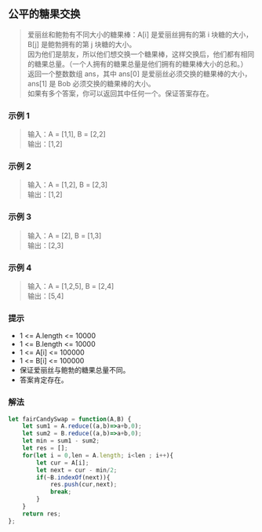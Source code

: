 
## 公平的糖果交换
> 爱丽丝和鲍勃有不同大小的糖果棒：A[i] 是爱丽丝拥有的第 i 块糖的大小，B[j] 是鲍勃拥有的第 j 块糖的大小。       
> 因为他们是朋友，所以他们想交换一个糖果棒，这样交换后，他们都有相同的糖果总量。（一个人拥有的糖果总量是他们拥有的糖果棒大小的总和。）        
> 返回一个整数数组 ans，其中 ans[0] 是爱丽丝必须交换的糖果棒的大小，ans[1] 是 Bob 必须交换的糖果棒的大小。      
> 如果有多个答案，你可以返回其中任何一个。保证答案存在。


### 示例 1
> 输入：A = [1,1], B = [2,2]       
> 输出：[1,2]

### 示例 2
> 输入：A = [1,2], B = [2,3]       
> 输出：[1,2]      

### 示例 3
> 输入：A = [2], B = [1,3]       
> 输出：[2,3]  

### 示例 4
> 输入：A = [1,2,5], B = [2,4]         
> 输出：[5,4]

### 提示
+ 1 <= A.length <= 10000
+ 1 <= B.length <= 10000
+ 1 <= A[i] <= 100000
+ 1 <= B[i] <= 100000
+ 保证爱丽丝与鲍勃的糖果总量不同。
+ 答案肯定存在。
   



### 解法
```javascript 1.8
let fairCandySwap = function(A,B) {
    let sum1 = A.reduce((a,b)=>a+b,0);
    let sum2 = B.reduce((a,b)=>a+b,0);
    let min = sum1 - sum2;
    let res = [];
    for(let i = 0,len = A.length; i<len ; i++){
        let cur = A[i];
        let next = cur - min/2;
        if(~B.indexOf(next)){
            res.push(cur,next);
            break;
        }
    }
    return res;
};
```
